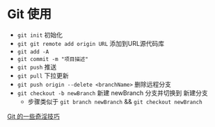 # Git 使用

* `git init` 初始化
* `git git remote add origin URL` 添加到URL源代码库
* `git add -A`
* `git commit -m "项目描述"`
* `git push` 推送
* `git pull` 下拉更新
* `git push origin --delete <branchName>` 删除远程分支
* `git checkout -b newBranch` 新建 newBranch 分支并切换到 新建分支
  * 步骤类似于 `git branch newBranch` && `git checkout newBranch`
  
[Git 的一些奇淫技巧](https://github.com/521xueweihan/git-tips)
